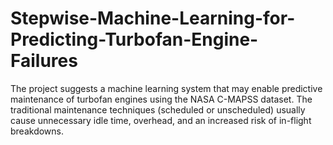 # Stepwise-Machine-Learning-for-Predicting-Turbofan-Engine-Failures
The project suggests a machine learning system that may enable predictive maintenance of turbofan engines using the NASA C-MAPSS dataset. The traditional maintenance techniques (scheduled or unscheduled) usually cause unnecessary idle time, overhead, and an increased risk of in-flight breakdowns. 
